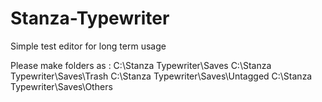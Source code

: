 # Stanza-Typewriter
Simple test editor for long term usage

Please make folders as :
C:\Stanza Typewriter\Saves
C:\Stanza Typewriter\Saves\Trash
C:\Stanza Typewriter\Saves\Untagged
C:\Stanza Typewriter\Saves\Others
